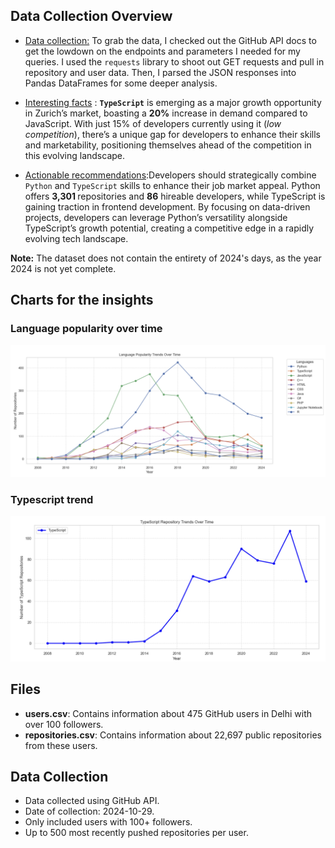 ## Data Collection Overview

- <u>Data collection:</u> To grab the data, I checked out the GitHub API docs to get the lowdown on the endpoints and parameters I needed for my queries. I used the `requests` library to shoot out GET requests and pull in repository and user data. Then, I parsed the JSON responses into Pandas DataFrames for some deeper analysis.

- <u>Interesting facts</u> : <b>`TypeScript`</b> is emerging as a major growth opportunity in Zurich’s market, boasting a <b>20%</b> increase in demand compared to JavaScript. With just </b>15%</b> of developers currently using it (<i>low competition</i>), there’s a unique gap for developers to enhance their skills and marketability, positioning themselves ahead of the competition in this evolving landscape.

- <u>Actionable recommendations</u>:Developers should strategically combine `Python` and `TypeScript` skills to enhance their job market appeal. Python offers <b>3,301 </b>repositories and <b>86</b> hireable developers, while TypeScript is gaining traction in frontend development. By focusing on data-driven projects, developers can leverage Python’s versatility alongside TypeScript’s growth potential, creating a competitive edge in a rapidly evolving tech landscape.

**Note:** The dataset does not contain the entirety of 2024's days, as the year 2024 is not yet complete.
## Charts for the insights
### Language popularity over time 
![Data Chart](./imgs/language_popularity.png)

### Typescript trend 
![Data Chart](./imgs/typescript_trend.png)



## Files

- **users.csv**: Contains information about 475 GitHub users in Delhi with over 100 followers.
- **repositories.csv**: Contains information about 22,697 public repositories from these users.


## Data Collection

- Data collected using GitHub API.
- Date of collection: 2024-10-29.
- Only included users with 100+ followers.
- Up to 500 most recently pushed repositories per user.
